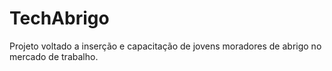 # TechAbrigo

Projeto voltado a inserção e capacitação de jovens moradores de abrigo no mercado de trabalho.
